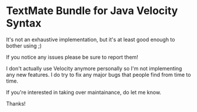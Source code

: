 TextMate Bundle for Java Velocity Syntax
====

It's not an exhaustive implementation, but it's at least good enough to bother using ;)

If you notice any issues please be sure to report them!

I don't actually use Velocity anymore personally so I'm not implementing any new features.
I do try to fix any major bugs that people find from time to time.

If you're interested in taking over maintainance, do let me know.

Thanks!
